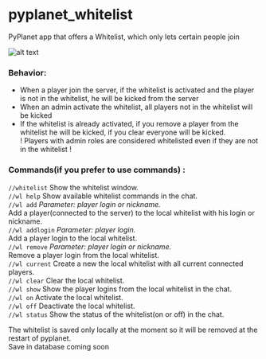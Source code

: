 # pyplanet_whitelist

PyPlanet app that offers a Whitelist, which only lets certain people join

![alt text](https://i.imgur.com/9DNapFd.jpg)

### Behavior:

- When a player join the server, if the whitelist is activated and the player is not in the whitelist, he will be kicked from the server  
- When an admin activate the whitelist, all players not in the whitelist will be kicked  
- If the whitelist is already activated, if you remove a player from the whitelist he will be kicked, if you clear everyone will be kicked.  
! Players with admin roles are considered whitelisted even if they are not in the whitelist !  

### Commands(if you prefer to use commands) :

`//whitelist` Show the whitelist window.  
`//wl help` Show available whitelist commands in the chat.  
`//wl add` _Parameter: player login or nickname._   
    Add a player(connected to the server) to the local whitelist with his login or nickname.  
`//wl addlogin` _Parameter: player login._   
    Add a player login to the local whitelist.  
`//wl remove` _Parameter: player login or nickname._  
    Remove a player login from the local whitelist.  
`//wl current` Create a new the local whitelist with all current connected players.  
`//wl clear` Clear the local whitelist.  
`//wl show` Show the player logins from the local whitelist in the chat.  
`//wl on` Activate the local whitelist.  
`//wl off` Deactivate the local whitelist.  
`//wl status` Show the status of the whitelist(on or off) in the chat.

The whitelist is saved only locally at the moment so it will be removed at the restart of pyplanet.  
Save in database coming soon
